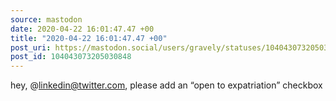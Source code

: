 ```yaml
---
source: mastodon
date: 2020-04-22 16:01:47.47 +00
title: "2020-04-22 16:01:47.47 +00"
post_uri: https://mastodon.social/users/gravely/statuses/104043073205030848
post_id: 104043073205030848
---
```

hey, @linkedin@twitter.com, please add an “open to expatriation” checkbox


